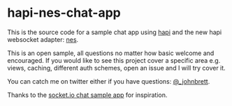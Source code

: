 # hapi-nes-chat-app
This is the source code for a sample chat app using [hapi](https://github.com/hapijs/hapi) and the new hapi websocket adapter: [nes](https://github.com/hapijs/nes). 

This is an open sample, all questions no matter how basic welcome and encouraged. If you would like to see this project cover a specific area e.g. views, caching, different auth schemes, open an issue and I will try cover it. 

You can catch me on twitter either if you have questions: [@_johnbrett](https://www.twitter.com/_johnbrett).

Thanks to the [socket.io chat sample app](https://github.com/rauchg/chat-example) for inspiration.
